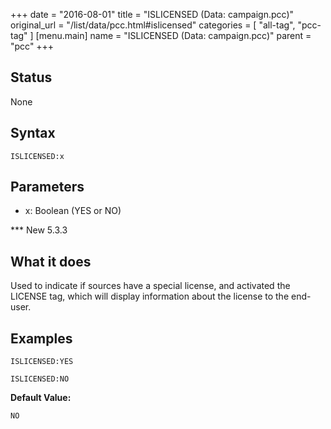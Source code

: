 +++
date = "2016-08-01"
title = "ISLICENSED (Data: campaign.pcc)"
original_url = "/list/data/pcc.html#islicensed"
categories = [ "all-tag", "pcc-tag" ]
[menu.main]
    name = "ISLICENSED (Data: campaign.pcc)"
    parent = "pcc"
+++

## Status

None

## Syntax

`ISLICENSED:x`

## Parameters

-   x: Boolean (YES or NO)



<span id="islicensed"></span> \*\*\* New 5.3.3

What it does
------------

Used to indicate if sources have a special license, and activated the
LICENSE tag, which will display information about the license to the
end-user.

Examples
--------

`ISLICENSED:YES`

`ISLICENSED:NO`

**Default Value:**

`NO`

